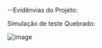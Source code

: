 --Evidênvias do Projeto:

Simulação de teste Quebrado:

![image](https://user-images.githubusercontent.com/25514708/110639644-b8298500-818e-11eb-88d2-18413afe76cd.png)
